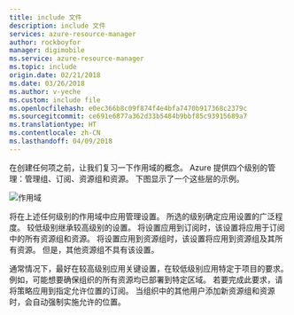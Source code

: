 ```yaml
---
title: include 文件
description: include 文件
services: azure-resource-manager
author: rockboyfor
manager: digimobile
ms.service: azure-resource-manager
ms.topic: include
origin.date: 02/21/2018
ms.date: 03/26/2018
ms.author: v-yeche
ms.custom: include file
ms.openlocfilehash: e0ec366b8c09f874f4e4bfa7470b917368c2379c
ms.sourcegitcommit: ce691e6877a362d33b5484b9bbf85c93915689a7
ms.translationtype: HT
ms.contentlocale: zh-CN
ms.lasthandoff: 04/09/2018
---
```

在创建任何项之前，让我们复习一下作用域的概念。 Azure 提供四个级别的管理：管理组、订阅、资源组和资源。 下图显示了一个这些层的示例。
<!-- Not Available on [Management groups](../articles/billing/billing-enterprise-mgmt-group-overview.md) -->

![作用域](./media/resource-manager-governance-scope/scope-levels.png)

将在上述任何级别的作用域中应用管理设置。 所选的级别确定应用设置的广泛程度。 较低级别继承较高级别的设置。 将设置应用到订阅时，该设置将应用于订阅中的所有资源组和资源。 将设置应用到资源组时，该设置将应用到资源组及其所有资源。 但是，其他资源组不具有该设置。

通常情况下，最好在较高级别应用关键设置，在较低级别应用特定于项目的要求。 例如，可能想要确保组织的所有资源均已部署到特定区域。 若要完成此要求，请将策略应用到指定允许位置的订阅。 当组织中的其他用户添加新资源组和资源时，会自动强制实施允许的位置。
<!--ms.date: 03/26/2018 -->